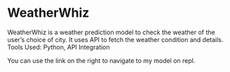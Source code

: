 # WeatherWhiz

WeatherWhiz is a weather prediction model to check the weather of the user’s choice of city.
It uses API to fetch the weather condition and details.
Tools Used: Python, API Integration

You can use the link on the right to navigate to my model on repl.
